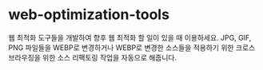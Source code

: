 # web-optimization-tools
웹 최적화 도구들을 개발하여 향후 웹 최적화 할 일이 있을 때 이용하세요. JPG, GIF, PNG 파일들을 WEBP로 변경하거나 WEBP로 변경한 소스들을 적용하기 위한 크로스 브라우징을 위한 소스 리팩토링 작업을 자동으로 해줍니다.
